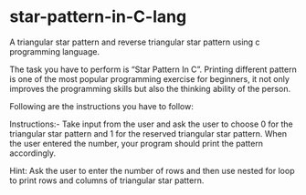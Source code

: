 # star-pattern-in-C-lang
A triangular star pattern and reverse triangular star pattern using c programming language.

The task you have to perform is “Star Pattern In C”. Printing different pattern is one of the 
most popular programming exercise for beginners, it not only improves the programming skills but also the thinking ability of the person. 

Following are the instructions you have to follow:

Instructions:-
Take input from the user and ask the user to choose 0 for the triangular star pattern and 1 for the reserved triangular star pattern. When the user entered the number, your program should print the pattern accordingly.

Hint: Ask the user to enter the number of rows and then use nested for loop to print rows and columns of triangular star pattern.
